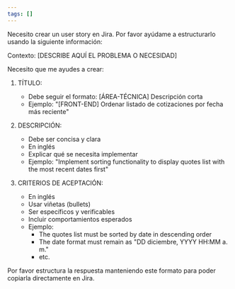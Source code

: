```yaml
---
tags: []
---
```

Necesito crear un user story en Jira. Por favor ayúdame a estructurarlo usando la siguiente información:

Contexto: [DESCRIBE AQUÍ EL PROBLEMA O NECESIDAD]

Necesito que me ayudes a crear:

1. TÍTULO:
   - Debe seguir el formato: [ÁREA-TÉCNICA] Descripción corta
   - Ejemplo: "[FRONT-END] Ordenar listado de cotizaciones por fecha más reciente"

2. DESCRIPCIÓN:
   - Debe ser concisa y clara
   - En inglés
   - Explicar qué se necesita implementar
   - Ejemplo: "Implement sorting functionality to display quotes list with the most recent dates first"

3. CRITERIOS DE ACEPTACIÓN:
   - En inglés
   - Usar viñetas (bullets)
   - Ser específicos y verificables
   - Incluir comportamientos esperados
   - Ejemplo:
     - The quotes list must be sorted by date in descending order
     - The date format must remain as "DD diciembre, YYYY HH:MM a. m."
     - etc.

Por favor estructura la respuesta manteniendo este formato para poder copiarla directamente en Jira.

